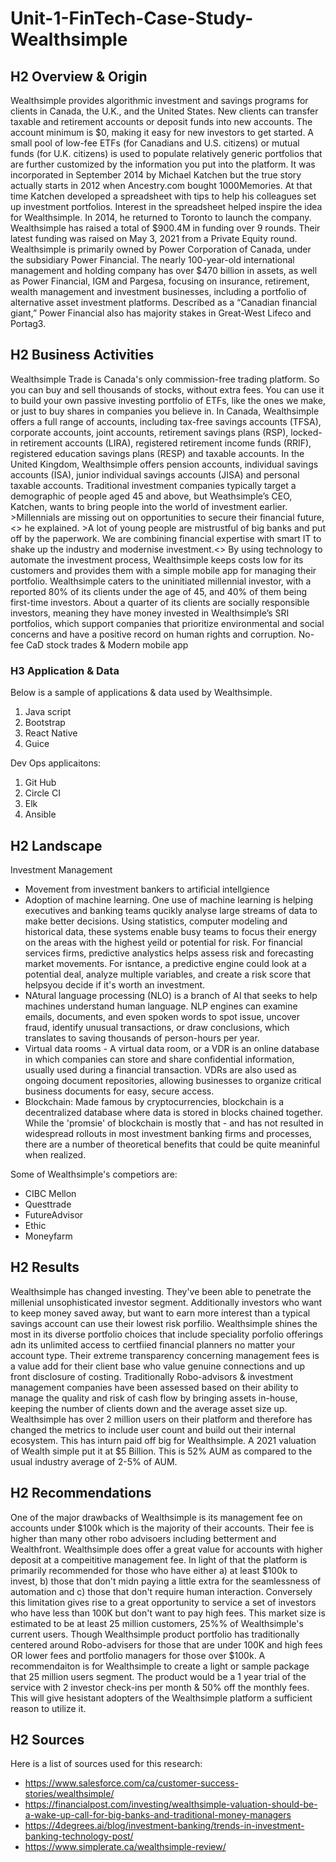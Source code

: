 
# Unit-1-FinTech-Case-Study-Wealthsimple
## H2 Overview & Origin
Wealthsimple provides algorithmic investment and savings programs for clients in Canada, the U.K., and the United States. New clients can transfer taxable and retirement accounts or deposit funds into new accounts. The account minimum is $0, making it easy for new investors to get started. A small pool of low-fee ETFs (for Canadians and U.S. citizens) or mutual funds (for U.K. citizens) is used to populate relatively generic portfolios that are further customized by the information you put into the platform. 
It was incorporated in September 2014 by Michael Katchen but the true story actually starts in 2012 when Ancestry.com bought 1000Memories. At that time Katchen developed a spreadsheet with tips to help his colleagues set up investment portfolios. Interest in the spreadsheet helped inspire the idea for Wealthsimple. In 2014, he returned to Toronto to launch the company.
Wealthsimple has raised a total of $900.4M in funding over 9 rounds. Their latest funding was raised on May 3, 2021 from a Private Equity round.
Wealthsimple is primarily owned by Power Corporation of Canada, under the subsidiary Power Financial. The nearly 100-year-old international management and holding company has over $470 billion in assets, as well as Power Financial, IGM and Pargesa, focusing on insurance, retirement, wealth management and investment businesses, including a portfolio of alternative asset investment platforms. Described as a “Canadian financial giant,” Power Financial also has majority stakes in Great-West Lifeco and Portag3.
## H2 Business Activities
Wealthsimple Trade is Canada's only commission-free trading platform. So you can buy and sell thousands of stocks, without extra fees. You can use it to build your own passive investing portfolio of ETFs, like the ones we make, or just to buy shares in companies you believe in.
In Canada, Wealthsimple offers a full range of accounts, including tax-free savings accounts (TFSA), corporate accounts, joint accounts, retirement savings plans (RSP), locked-in retirement accounts (LIRA), registered retirement income funds (RRIF), registered education savings plans (RESP) and taxable accounts.
In the United Kingdom, Wealthsimple offers pension accounts, individual savings accounts (ISA), junior individual savings accounts (JISA) and personal taxable accounts.
Traditional investment companies typically target a demographic of people aged 45 and above, but Weathsimple’s CEO, Katchen, wants to bring people into the world of investment earlier. >Millennials are missing out on opportunities to secure their financial future,<> he explained. >A lot of young people are mistrustful of big banks and put off by the paperwork. We are combining financial expertise with smart IT to shake up the industry and modernise investment.<>
By using technology to automate the investment process, Wealthsimple keeps costs low for its customers and provides them with a simple mobile app for managing their portfolio.
Wealthsimple caters to the uninitiated millennial investor, with a reported 80% of its clients under the age of 45, and 40% of them being first-time investors. About a quarter of its clients are socially responsible investors, meaning they have money invested in Wealthsimple’s SRI portfolios, which support companies that prioritize environmental and social concerns and have a positive record on human rights and corruption.
No-fee CaD stock trades & Modern mobile app
### H3 Application & Data
Below is a sample of applications & data used by Wealthsimple.
1. Java script
2. Bootstrap
3. React Native
4. Guice

Dev Ops applicaitons:
1. Git Hub
2. Circle CI
3. Elk
4. Ansible
## H2 Landscape
Investment Management
* Movement from investment bankers to artificial intellgience
* Adoption of machine learning. One use of machine learning is helping executives and banking teams qucikly analyse large streams of data to make better decisions. Using statistics, computer modeling and historical data, these systems enable busy teams to focus their energy on the areas with the highest yeild or potential for risk. For financial services firms, predictive analystics helps assess risk and forecasting market movements. For isntance, a predictive engine could look at a potential deal, analyze multiple variables, and create a risk score that helpsyou decide if it's worth an investment.
* NAtural language processing (NLO) is a branch of AI that seeks to help machines understand human language. NLP engines can examine emails, documents, and even spoken words to spot issue, uncover fraud, identify unusual transactions, or draw conclusions, which translates to saving thousands of person-hours per year.
* Virtual data rooms - A virtual data room, or a VDR is an online database in which companies can store and share confidential information, usually used during a financial transaction.  VDRs are also used as ongoing document repositories, allowing businesses to organize critical business documents for easy, secure access.
* Blockchain: Made famous by cryptocurrencies, blockchain is a decentralized database where data is stored in blocks chained together. While the 'promsie' of blockchain is mostly that - and has not resulted in widespread rollouts in most investment banking firms and processes, there are a  number of theoretical benefits that could be quite meaninful when realized. 

Some of Wealthsimple's competiors are:
* CIBC Mellon
* Questtrade
* FutureAdvisor
* Ethic
* Moneyfarm 
## H2 Results
Wealthsimple has changed investing. They've been able to penetrate the millenial unsophisticated investor segment. Additionally  investors who want to keep money saved away, but want to earn more interest than a typical savings account can use their lowest risk porfilio. Wealthsimple shines the most in its diverse portfolio choices that include speciality porfolio offerings adn its unlimited access to certfiied financial planners no matter your account type. Their extreme transparency concerning management fees is a value add for their client base who value genuine connections and up front disclosure of costing.
Traditionally Robo-advisors & investment management companies have been assessed based on their ability to manage the quality and risk of cash flow by bringing assets in-house, keeping the number of clients down and the average asset size up. Wealthsimple has over 2 million users on their platform and therefore has changed the metrics to include user count and build out their internal ecosystem. This has inturn paid off big for Wealthsimple. A 2021 valuation of Wealth simple put it at $5 Billion. This is 52% AUM as compared to the usual industry average of 2-5% of AUM.

## H2 Recommendations
One of the major drawbacks of Wealthsimple is its management fee on accounts under $100k which is the majority of their accounts. Their fee is higher than many other robo advisoers including betterment and Wealthfront. Wealthsimple does offer a great value for accounts with higher deposit at a compeititive management fee. In light of that the platform is primarily recommended for those who have either a) at least $100k to invest, b) those that don't midn paying a little extra for the seamlessness of automation and c) those that don't require human interaction. Conversely this limitation gives rise to a great opportunity to service a set of investors who have less than 100K but don't want to pay high fees. This market size is estimated to be at least 25 million customers, 25%% of Wealthsimple's current users. Though Wealthsimple product portfolio has traditionally centered around Robo-advisers for those that are under 100K and high fees OR lower fees and portfolio managers for those over $100k. A recommendaiton is for Wealthsimple to create a light or sample package that 25 million users segment. The product would be a 1 year trial of the service with 2 investor check-ins per month & 50% off the monthly fees. This will give hesistant adopters of the Wealthsimple platform a sufficient reason to utilize it.
## H2 Sources
Here is a list of sources used for this research:
* https://www.salesforce.com/ca/customer-success-stories/wealthsimple/
* https://financialpost.com/investing/wealthsimple-valuation-should-be-a-wake-up-call-for-big-banks-and-traditional-money-managers
* https://4degrees.ai/blog/investment-banking/trends-in-investment-banking-technology-post/
* https://www.simplerate.ca/wealthsimple-review/
